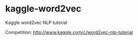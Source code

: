 # kaggle-word2vec
Kaggle word2vec NLP tutorial

Competition: http://www.kaggle.com/c/word2vec-nlp-tutorial

